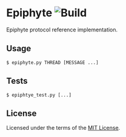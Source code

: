 Epiphyte ![Build](https://img.shields.io/travis/cuhsat/epiphyte.svg)
========
Epiphyte protocol reference implementation.

Usage
-----
```
$ epiphyte.py THREAD [MESSAGE ...]
```

Tests
-----
```
$ epiphtye_test.py [...]
```

License
-------
Licensed under the terms of the [MIT License](LICENSE).